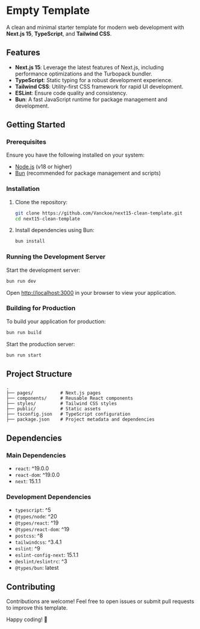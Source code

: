 # Empty Template

A clean and minimal starter template for modern web development with **Next.js 15**, **TypeScript**, and **Tailwind CSS**.

## Features

- **Next.js 15**: Leverage the latest features of Next.js, including performance optimizations and the Turbopack bundler.
- **TypeScript**: Static typing for a robust development experience.
- **Tailwind CSS**: Utility-first CSS framework for rapid UI development.
- **ESLint**: Ensure code quality and consistency.
- **Bun**: A fast JavaScript runtime for package management and development.

## Getting Started

### Prerequisites

Ensure you have the following installed on your system:

- [Node.js](https://nodejs.org/) (v18 or higher)
- [Bun](https://bun.sh/) (recommended for package management and scripts)

### Installation

1. Clone the repository:

   ```bash
   git clone https://github.com/Vanckoe/next15-clean-template.git
   cd next15-clean-template
   ```

2. Install dependencies using Bun:

   ```bash
   bun install
   ```

### Running the Development Server

Start the development server:

```bash
bun run dev
```

Open [http://localhost:3000](http://localhost:3000) in your browser to view your application.

### Building for Production

To build your application for production:

```bash
bun run build
```

Start the production server:

```bash
bun run start
```

## Project Structure

```plaintext
.
├── pages/          # Next.js pages
├── components/     # Reusable React components
├── styles/         # Tailwind CSS styles
├── public/         # Static assets
├── tsconfig.json   # TypeScript configuration
├── package.json    # Project metadata and dependencies
```

## Dependencies

### Main Dependencies

- `react`: ^19.0.0
- `react-dom`: ^19.0.0
- `next`: 15.1.1

### Development Dependencies

- `typescript`: ^5
- `@types/node`: ^20
- `@types/react`: ^19
- `@types/react-dom`: ^19
- `postcss`: ^8
- `tailwindcss`: ^3.4.1
- `eslint`: ^9
- `eslint-config-next`: 15.1.1
- `@eslint/eslintrc`: ^3
- `@types/bun`: latest

## Contributing

Contributions are welcome! Feel free to open issues or submit pull requests to improve this template.

Happy coding! 🎉

